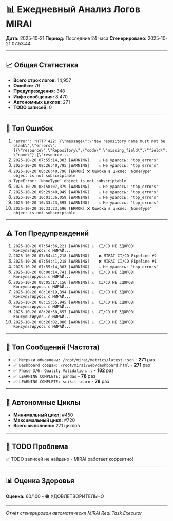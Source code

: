 # 📊 Ежедневный Анализ Логов MIRAI

**Дата:** 2025-10-21
**Период:** Последние 24 часа
**Сгенерировано:** 2025-10-21 07:53:44

---

## 📈 Общая Статистика

- **Всего строк логов:** 14,957
- **Ошибки:** 76
- **Предупреждения:** 348
- **Инфо сообщения:** 8,470
- **Автономных циклов:** 271
- **TODO записей:** 0

---

## 🔴 Топ Ошибок

1. `"error": "HTTP 422: {\"message\":\"New repository name must not be blank\",\"errors\":[{\"resource\":\"Repository\",\"code\":\"missing_field\",\"field\":\"name\"},{\"resource...`
2. `2025-10-20 07:55:14,303 [WARNING]    ⚠️ Не удалось: 'top_errors'`
3. `2025-10-20 08:26:40,795 [WARNING]    ⚠️ Не удалось: 'top_errors'`
4. `2025-10-20 08:26:40,796 [ERROR] ❌ Ошибка в цикле: 'NoneType' object is not subscriptable`
5. `TypeError: 'NoneType' object is not subscriptable`
6. `2025-10-20 08:58:07,379 [WARNING]    ⚠️ Не удалось: 'top_errors'`
7. `2025-10-20 09:29:40,949 [WARNING]    ⚠️ Не удалось: 'top_errors'`
8. `2025-10-20 10:01:36,059 [WARNING]    ⚠️ Не удалось: 'top_errors'`
9. `2025-10-20 10:33:23,595 [WARNING]    ⚠️ Не удалось: 'top_errors'`
10. `2025-10-20 10:33:23,596 [ERROR] ❌ Ошибка в цикле: 'NoneType' object is not subscriptable`

---

## ⚠️ Топ Предупреждений

1. `2025-10-20 07:54:36,221 [WARNING] ⚠️  CI/CD НЕ ЗДОРОВ! Консультируюсь с МИРАЙ...`
2. `2025-10-20 07:54:41,218 [WARNING]    ❌ MIRAI CI/CD Pipeline #2`
3. `2025-10-20 07:54:41,218 [WARNING]    ❌ MIRAI CI/CD Pipeline #1`
4. `2025-10-20 07:55:14,303 [WARNING]    ⚠️ Не удалось: 'top_errors'`
5. `2025-10-20 08:00:14,741 [WARNING] ⚠️  CI/CD НЕ ЗДОРОВ! Консультируюсь с МИРАЙ...`
6. `2025-10-20 08:05:17,156 [WARNING] ⚠️  CI/CD НЕ ЗДОРОВ! Консультируюсь с МИРАЙ...`
7. `2025-10-20 08:10:19,394 [WARNING] ⚠️  CI/CD НЕ ЗДОРОВ! Консультируюсь с МИРАЙ...`
8. `2025-10-20 08:15:55,945 [WARNING] ⚠️  CI/CD НЕ ЗДОРОВ! Консультируюсь с МИРАЙ...`
9. `2025-10-20 08:20:58,657 [WARNING] ⚠️  CI/CD НЕ ЗДОРОВ! Консультируюсь с МИРАЙ...`
10. `2025-10-20 08:26:02,086 [WARNING] ⚠️  CI/CD НЕ ЗДОРОВ! Консультируюсь с МИРАЙ...`

---

## 💬 Топ Сообщений (Частота)

- `✅ Метрики обновлены: /root/mirai/metrics/latest.json` - **271** раз
- `✅ Dashboard создан: /root/mirai/web/dashboard.html` - **271** раз
- `✅ Phase 3/6: Quality Validation...` - **182** раз
- `✅ LEARNING COMPLETE: pandas` - **78** раз
- `✅ LEARNING COMPLETE: scikit-learn` - **78** раз

---

## 🔄 Автономные Циклы

- **Минимальный цикл:** #450
- **Максимальный цикл:** #720
- **Всего выполнено:** 271 циклов

---

## 🚨 TODO Проблема

✅ TODO записей не найдено - MIRAI работает корректно!

---

## 📊 Оценка Здоровья

**Оценка:** 60/100 - 🟠 УДОВЛЕТВОРИТЕЛЬНО

---

*Отчёт сгенерирован автоматически MIRAI Real Task Executor*

